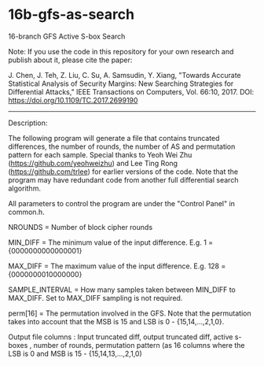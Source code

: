 # 16b-gfs-as-search
16-branch GFS Active S-box Search

Note: If you use the code in this repository for your own research and publish about it, please cite the paper:

J. Chen, J. Teh, Z. Liu, C. Su, A. Samsudin, Y. Xiang, "Towards Accurate Statistical Analysis of Security Margins: New Searching Strategies for Differential Attacks," IEEE Transactions on Computers, Vol. 66:10, 2017. DOI: https://doi.org/10.1109/TC.2017.2699190

***************************************************************************

Description:

The following program will generate a file that contains truncated differences, the number of rounds, the number of AS and permutation pattern for each sample.
Special thanks to Yeoh Wei Zhu (https://github.com/yeohweizhu) and Lee Ting Rong (https://github.com/trlee) for earlier versions of the code.
Note that the program may have redundant code from another full differential search algorithm.

All parameters to control the program are under the "Control Panel" in common.h.

NROUNDS = Number of block cipher rounds

MIN_DIFF = The minimum value of the input difference. E.g. 1 =    {0000000000000001}

MAX_DIFF = The maximum value of the input difference. E.g. 128 =  {0000000010000000}

SAMPLE_INTERVAL = How many samples taken between MIN_DIFF to MAX_DIFF. Set to MAX_DIFF sampling is not required.

perm[16] = The permutation involved in the GFS. Note that the permutation takes into account that the MSB is 15 and LSB is 0 - {15,14,...,2,1,0}. 

Output file columns : Input truncated diff, output truncated diff, active s-boxes , number of rounds, permutation pattern (as 16 columns where the LSB is 0 and MSB is 15 - {15,14,13,...,2,1,0)
